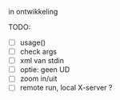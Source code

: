 in ontwikkeling


TODO:

 * [ ] usage()
 * [ ] check args
 * [ ] xml van stdin
 * [ ] optie: geen UD
 * [ ] zoom in/uit
 * [ ] remote run, local X-server ?
